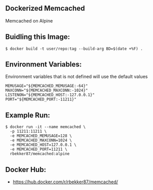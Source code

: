 ## Dockerized Memcached

Memcached on Alpine

## Buidling this Image:

```
$ docker build -t user/repo:tag --build-arg BD=$(date +%F) .
```

## Environment Variables:

Environment variables that is not defined will use the default values

```
MEMUSAGE="${MEMCACHED_MEMUSAGE:-64}"
MAXCONN="${MEMCACHED_MAXCONN:-1024}"
LISTENON="${MEMCACHED_HOST:-127.0.0.1}"
PORT="${MEMCACHED_PORT:-11211}"
```

## Example Run:

```
$ docker run -it --name memcached \
  -p 11211:11211 \
  -e MEMCACHED_MEMUSAGE=128 \
  -e MEMCACHED_MAXCONN=1024 \
  -e MEMCACHED_HOST=127.0.0.1 \
  -e MEMCACHED_PORT=11211 \
  rbekker87/memcached:alpine 
```

## Docker Hub:

- https://hub.docker.com/r/rbekker87/memcached/
